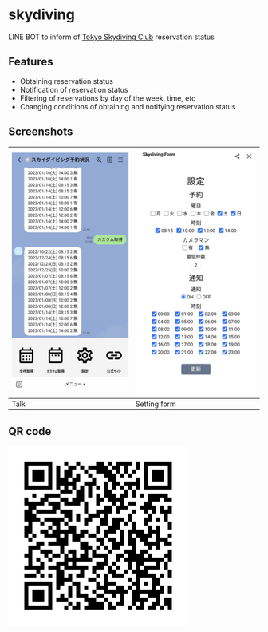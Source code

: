 # skydiving
LINE BOT to inform of [Tokyo Skydiving Club](https://tokyoskydivingclub.jp/) reservation status

## Features
- Obtaining reservation status
- Notification of reservation status 
- Filtering of reservations by day of the week, time, etc
- Changing conditions of obtaining and notifying reservation status

## Screenshots
|<img src="images/main.png" width="370">|<img src="images/form.png" width="370">|
|---|---|
|Talk|Setting form|

## QR code
![QR](images/qrcode.png)
